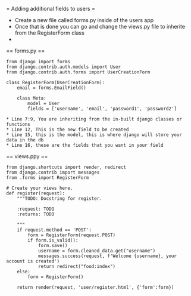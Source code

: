 
= Adding additional fields to users =
* Create a new file called forms.py inside of the users app
* Once that is done you can go and change the views.py file to inherite from the RegisterForm class
* 

== forms.py ==

	from django import forms
	from django.contrib.auth.models import User
	from django.contrib.auth.forms import UserCreationForm

	class RegisterForm(UserCreationForm):
		email = forms.EmailField()

		class Meta:
			model = User
			fields = ['username', 'email', 'password1', 'password2']
			
	* Line 7:9, You are inheriting from the in-built django classes or functions
	* Line 12, This is the new field to be created
	* Line 15, this is the model, this is where django will store your data in the db
	* Line 16, these are the fields that you want in your field

== views.ppy ==

	from django.shortcuts import render, redirect
	from django.contrib import messages
	from .forms import RegisterForm

	# Create your views here.
	def register(request):
		"""TODO: Docstring for register.

		:request: TODO
		:returns: TODO

		"""
		if request.method == 'POST':
			form = RegisterForm(request.POST)
			if form.is_valid():
				form.save()
				username = form.cleaned_data.get("username")
				messages.success(request, f'Welcome {username}, your account is created')
				return redirect("food:index")
		else:
			form = RegisterForm()

		return render(request, 'user/register.html', {'form':form})
